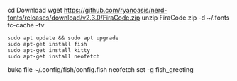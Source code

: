 cd Download
wget https://github.com/ryanoasis/nerd-fonts/releases/download/v2.3.0/FiraCode.zip
unzip FiraCode.zip -d ~/.fonts
fc-cache -fv

```
sudo apt update && sudo apt upgrade
sudo apt-get install fish
sudo apt-get install kitty
sudo apt-get install neofetch
```

buka file ~/.config/fish/config.fish 
neofetch
set -g fish_greeting

